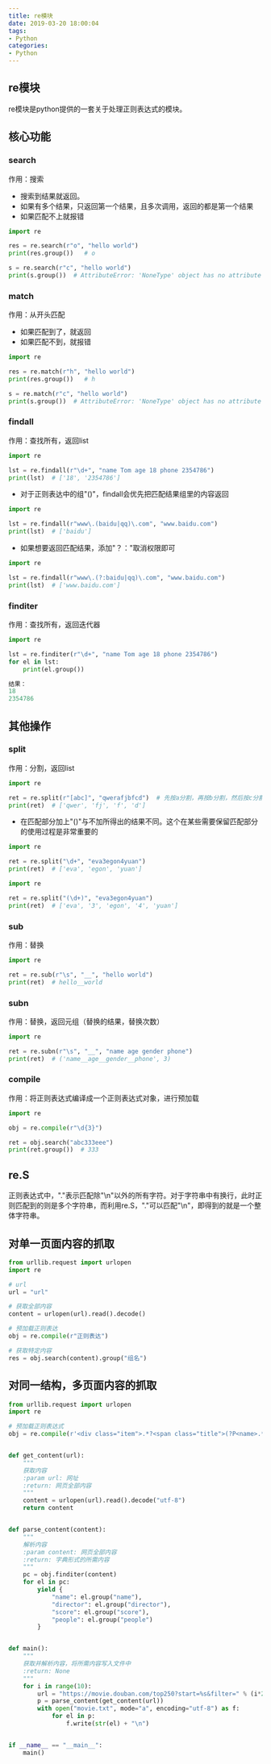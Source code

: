 ```yaml
---
title: re模块
date: 2019-03-20 18:00:04
tags:
- Python
categories:
- Python
---
```


## re模块

  re模块是python提供的一套关于处理正则表达式的模块。



## 核心功能

### search

作用：搜索

- 搜索到结果就返回。
- 如果有多个结果，只返回第一个结果，且多次调用，返回的都是第一个结果
- 如果匹配不上就报错

```python
import re

res = re.search(r"o", "hello world")
print(res.group())   # o

s = re.search(r"c", "hello world")
print(s.group())  # AttributeError: 'NoneType' object has no attribute 'group'
```



###  match

作用：从开头匹配

- 如果匹配到了，就返回
- 如果匹配不到，就报错

```python
import re

res = re.match(r"h", "hello world")
print(res.group())   # h

s = re.match(r"c", "hello world")
print(s.group())  # AttributeError: 'NoneType' object has no attribute 'group'
```



### findall

作用：查找所有，返回list

```python
import re

lst = re.findall(r"\d+", "name Tom age 18 phone 2354786")
print(lst)  # ['18', '2354786']
```

- 对于正则表达中的组"()"，findall会优先把匹配结果组里的内容返回

```python
import re

lst = re.findall(r"www\.(baidu|qq)\.com", "www.baidu.com")
print(lst)  # ['baidu']
```

 

- 如果想要返回匹配结果，添加"？："取消权限即可

```python
import re

lst = re.findall(r"www\.(?:baidu|qq)\.com", "www.baidu.com")
print(lst)  # ['www.baidu.com']
```

### finditer

作用：查找所有，返回迭代器

```python
import re

lst = re.finditer(r"\d+", "name Tom age 18 phone 2354786")
for el in lst:
    print(el.group())

结果：
18
2354786
```



## 其他操作

### split

作用：分割，返回list

```python
import re

ret = re.split(r"[abc]", "qwerafjbfcd")  # 先按a分割，再按b分割，然后按c分割 
print(ret)  # ['qwer', 'fj', 'f', 'd']
```

 

- 在匹配部分加上"()"与不加所得出的结果不同。这个在某些需要保留匹配部分的使用过程是非常重要的

```python
import re

ret = re.split("\d+", "eva3egon4yuan")
print(ret)  # ['eva', 'egon', 'yuan']
```

 

```python
import re

ret = re.split("(\d+)", "eva3egon4yuan")
print(ret)  # ['eva', '3', 'egon', '4', 'yuan']
```

 

### sub

作用：替换

```python
import re

ret = re.sub(r"\s", "__", "hello world")
print(ret)  # hello__world
```

 

### subn

作用：替换，返回元组（替换的结果，替换次数）

```python
import re

ret = re.subn(r"\s", "__", "name age gender phone")
print(ret)  # ('name__age__gender__phone', 3)
```

 

### compile

作用：将正则表达式编译成一个正则表达式对象，进行预加载

```python
import re

obj = re.compile(r"\d{3}")

ret = obj.search("abc333eee")
print(ret.group())  # 333
```



## re.S

  正则表达式中，"."表示匹配除"\n"以外的所有字符。对于字符串中有换行，此时正则匹配到的则是多个字符串，而利用re.S，"."可以匹配"\n"，即得到的就是一个整体字符串。



## 对单一页面内容的抓取

```python
from urllib.request import urlopen
import re

# url
url = "url"

# 获取全部内容
content = urlopen(url).read().decode()

# 预加载正则表达
obj = re.compile(r"正则表达")

# 获取特定内容
res = obj.search(content).group("组名")
```



 

## 对同一结构，多页面内容的抓取

```python
from urllib.request import urlopen
import re

# 预加载正则表达式
obj = re.compile(r'<div class="item">.*?<span class="title">(?P<name>.*?)</span>.*?导演: (?P<director>.*?)&nbsp;&nbsp;&nbsp;.*?<span class="rating_num" property="v:average">(?P<score>.*?)</span>.*?<span>(?P<people>.*?)人评价</span>', re.S)


def get_content(url):
    """
    获取内容
    :param url: 网址
    :return: 网页全部内容
    """
    content = urlopen(url).read().decode("utf-8")
    return content


def parse_content(content):
    """
    解析内容
    :param content: 网页全部内容
    :return: 字典形式的所需内容
    """
    pc = obj.finditer(content)
    for el in pc:
        yield {
            "name": el.group("name"),
            "director": el.group("director"),
            "score": el.group("score"),
            "people": el.group("people")
        }


def main():
    """
    获取并解析内容，将所需内容写入文件中
    :return: None
    """
    for i in range(10):
        url = "https://movie.douban.com/top250?start=%s&filter=" % (i*25)
        p = parse_content(get_content(url))
        with open("movie.txt", mode="a", encoding="utf-8") as f:
            for el in p:
                f.write(str(el) + "\n")


if __name__ == "__main__":
    main()
```

